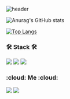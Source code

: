![header](https://capsule-render.vercel.app/api?type=waving&color=auto&height=300&section=header&text=Lee%20Juwan&fontSize=90)

![Anurag's GitHub stats](https://github-readme-stats.vercel.app/api?username=JUWAN-25&theme=graywhite&show_icons=true)

[![Top Langs](https://github-readme-stats.vercel.app/api/top-langs/?username=juwan-25&layout=compact)](https://github.com/anuraghazra/github-readme-stats)

<h3><b>🛠 Stack 🛠</b></h3>
<p>
<img src="https://img.shields.io/badge/java-007396?style=for-the-badge&logo=java&logoColor=white">
<img src="https://img.shields.io/badge/c-A8B9CC?style=for-the-badge&logo=c&logoColor=white">
<img src="https://img.shields.io/badge/html5-E34F26?style=for-the-badge&logo=html5&logoColor=white">
</br>

<h3 ><b>:cloud: Me :cloud:</b></h3>
<p>
<a href="https://github.com/juwan-25" target="_blank"><img src="https://img.shields.io/badge/github-181717?style=for-the-badge&logo=github&logoColor=white"></a>
<a href="https://www.instagram.com/wwn_25/" target="_blank"><img src="https://img.shields.io/badge/instagram-E4405F?style=for-the-badge&logo=instagram&logoColor=white"></a>
</br>

<!--
**juwan-25/juwan-25** is a ✨ _special_ ✨ repository because its `README.md` (this file) appears on your GitHub profile.

Here are some ideas to get you started:

- 🔭 I’m currently working on ...
- 🌱 I’m currently learning ...
- 👯 I’m looking to collaborate on ...
- 🤔 I’m looking for help with ...
- 💬 Ask me about ...
- 📫 How to reach me: ...
- 😄 Pronouns: ...
- ⚡ Fun fact: ...
-->
